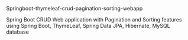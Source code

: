 Springboot-thymeleaf-crud-pagination-sorting-webapp

Spring Boot CRUD Web application with Pagination and Sorting features using Spring Boot, ThymeLeaf, Spring Data JPA, Hibernate, MySQL database
